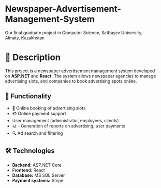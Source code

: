 # Newspaper-Advertisement-Management-System
Our final graduate project in Computer Science, Satbayev University, Almaty, Kazakhstan

# 📌 Description  
This project is a newspaper advertisement management system developed on **ASP.NET** and **React**. The system allows newspaper agencies to manage advertising slots, and companies to book advertising spots online.  

## 🚀 Functionality  
- 📅 Online booking of advertising slots  
- 💳 Online payment support  
- User management (administrator, employees, clients)  
- 📊 - Generation of reports on advertising, user payments  
- 🔍 Ad search and filtering  

## 🛠️ Technologies  
- **Backend:** ASP.NET Core  
- **Frontend:** React
- **Database:** MS SQL Server  
- **Payment systems:** Stripe
